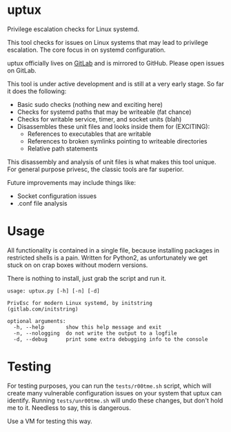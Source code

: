 # uptux
Privilege escalation checks for Linux systemd.

This tool checks for issues on Linux systems that may lead to
privilege escalation. The core focus in on systemd configuration.

uptux officially lives on [GitLab](https://gitlab.com/initstring/uptux) and is mirrored to GitHub. Please open issues on GitLab.

This tool is under active development and is still at a very early stage. So
far it does the following:
- Basic sudo checks (nothing new and exciting here)
- Checks for systemd paths that may be writeable (fat chance)
- Checks for writable service, timer, and socket units (blah)
- Disassembles these unit files and looks inside them for (EXCITING):
    - References to executables that are writable
    - References to broken symlinks pointing to writeable directories
    - Relative path statements

This disassembly and analysis of unit files is what makes this tool unique.
For general purpose privesc, the classic tools are far superior.

Future improvements may include things like:
- Socket configuration issues
- .conf file analysis

# Usage
All functionality is contained in a single file, because installing packages
in restricted shells is a pain. Written for Python2, as unfortunately we get
stuck on on crap boxes without modern versions.

There is nothing to install, just grab the script and run it.

```
usage: uptux.py [-h] [-n] [-d]

PrivEsc for modern Linux systemd, by initstring (gitlab.com/initstring)

optional arguments:
  -h, --help       show this help message and exit
  -n, --nologging  do not write the output to a logfile
  -d, --debug      print some extra debugging info to the console
```

# Testing
For testing purposes, you can run the `tests/r00tme.sh` script, which will
create many vulnerable configuration issues on your system that uptux can
identify. Running `tests/unr00tme.sh` will undo these changes, but don't hold
me to it. Needless to say, this is dangerous.

Use a VM for testing this way.

